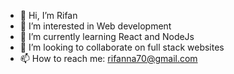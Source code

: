 - 👋 Hi, I’m Rifan
- 👀 I’m interested in Web development
- 🌱 I’m currently learning React and NodeJs
- 💞️ I’m looking to collaborate on full stack websites
- 📫 How to reach me: rifanna70@gmail.com

<!---
Rif-7/Rif-7 is a ✨ special ✨ repository because its `README.md` (this file) appears on your GitHub profile.
You can click the Preview link to take a look at your changes.
--->
